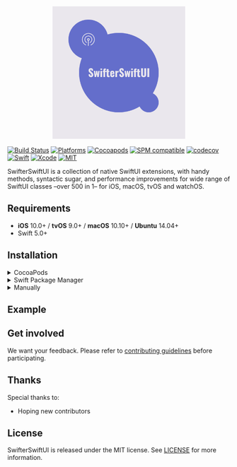 <p align="center">
  <img src="https://raw.githubusercontent.com/asam139/SwifterSwiftUI/master/Assets/logo.png" title="swifterswiftui" width="300">
</p>

[![Build Status](https://github.com/asam139/SwifterSwiftUI/workflows/SwifterSwiftUI/badge.svg?branch=master)](https://github.com/asam139/SwifterSwiftUI/actions)
[![Platforms](https://img.shields.io/badge/platforms-iOS%20%7C%20tvOS%20%7C%20macOS%20%7C%20watchOS%20%7C%20Linux-lightgrey.svg)](https://github.com/asam139/SwifterSwiftUI)
[![Cocoapods](https://img.shields.io/cocoapods/v/SwifterSwiftUI.svg)](https://cocoapods.org/pods/SwifterSwiftUI)
[![SPM compatible](https://img.shields.io/badge/SPM-Compatible-brightgreen.svg?style=flat)](https://swift.org/package-manager/)
[![codecov](https://codecov.io/gh/asam139/SwifterSwiftUI/branch/master/graph/badge.svg)](https://codecov.io/gh/asam139/SwifterSwiftUI)
[![Swift](https://img.shields.io/badge/Swift-5.0-orange.svg)](https://swift.org)
[![Xcode](https://img.shields.io/badge/Xcode-11.4-blue.svg)](https://developer.apple.com/xcode)
[![MIT](https://img.shields.io/badge/License-MIT-red.svg)](https://opensource.org/licenses/MIT)

SwifterSwiftUI is a collection of native SwiftUI extensions, with handy methods, syntactic sugar, and performance improvements for wide range of SwiftUI classes –over 500 in 1– for iOS, macOS, tvOS and watchOS.

## Requirements

- **iOS** 10.0+ / **tvOS** 9.0+ / **macOS** 10.10+ / **Ubuntu** 14.04+
- Swift 5.0+

## Installation

<details>
<summary>CocoaPods</summary>
</br>
<p>To integrate SwifterSwiftUI into your Xcode project using <a href="http://cocoapods.org">CocoaPods</a>, specify it in your <code>Podfile</code>:</p>

<pre><code class="ruby language-ruby">pod 'SwifterSwiftUI'</code></pre>
</details>

<details>
<summary>Swift Package Manager</summary>
</br>
<p>You can use <a href="https://swift.org/package-manager">The Swift Package Manager</a> to install <code>SwifterSwiftUI</code> by adding the proper description to your <code>Package.swift</code> file:</p>

<pre><code class="swift language-swift">import PackageDescription

let package = Package(
    name: "YOUR_PROJECT_NAME",
    targets: [],
    dependencies: [
        .package(url: "https://github.com/asam139/SwifterSwiftUI.git", from: "1.0.0")
    ]
)
</code></pre>

<p>Next, add <code>SwifterSwiftUI</code> to your targets dependencies like so:</p>
<pre><code class="swift language-swift">.target(
    name: "YOUR_TARGET_NAME",
    dependencies: [
        "SwifterSwiftUI",
    ]
),</code></pre>
<p>Then run <code>swift package update</code>.</p>
</details>



<details>
<summary>Manually</summary>
</br>
<p>Add the SwifterSwiftUI project to your Xcode project</p>
</details>

## Example


## Get involved

We want your feedback.
Please refer to [contributing guidelines](https://github.com/asam139/SwifterSwiftUI/tree/master/CONTRIBUTING.md) before participating.

## Thanks

Special thanks to:

- Hoping new contributors

## License

SwifterSwiftUI is released under the MIT license. See [LICENSE](https://github.com/asam139/SwifterSwiftUI/blob/master/LICENSE) for more information.
